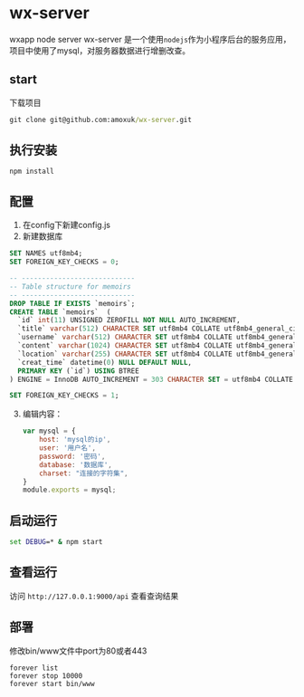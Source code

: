 # wx-server
wxapp node server
wx-server 是一个使用`nodejs`作为小程序后台的服务应用，项目中使用了mysql，对服务器数据进行增删改查。
## start
下载项目 
```bat
git clone git@github.com:amoxuk/wx-server.git
```
## 执行安装
`npm install`
## 配置
1. 在config下新建config.js
2. 新建数据库
```sql
SET NAMES utf8mb4;
SET FOREIGN_KEY_CHECKS = 0;

-- ----------------------------
-- Table structure for memoirs
-- ----------------------------
DROP TABLE IF EXISTS `memoirs`;
CREATE TABLE `memoirs`  (
  `id` int(11) UNSIGNED ZEROFILL NOT NULL AUTO_INCREMENT,
  `title` varchar(512) CHARACTER SET utf8mb4 COLLATE utf8mb4_general_ci NULL DEFAULT '',
  `username` varchar(512) CHARACTER SET utf8mb4 COLLATE utf8mb4_general_ci NULL DEFAULT '',
  `content` varchar(1024) CHARACTER SET utf8mb4 COLLATE utf8mb4_general_ci NULL DEFAULT '',
  `location` varchar(255) CHARACTER SET utf8mb4 COLLATE utf8mb4_general_ci NULL DEFAULT '',
  `creat_time` datetime(0) NULL DEFAULT NULL,
  PRIMARY KEY (`id`) USING BTREE
) ENGINE = InnoDB AUTO_INCREMENT = 303 CHARACTER SET = utf8mb4 COLLATE = utf8mb4_general_ci ROW_FORMAT = Dynamic;

SET FOREIGN_KEY_CHECKS = 1;

```
3. 编辑内容：
    ```javascript
    var mysql = {
        host: 'mysql的ip',
        user: '用户名',
        password: '密码',
        database: '数据库',
        charset: "连接的字符集",
    }
    module.exports = mysql;
    ```
    
## 启动运行
```bat
set DEBUG=* & npm start
```
## 查看运行
访问 `http://127.0.0.1:9000/api` 查看查询结果

## 部署
修改bin/www文件中port为80或者443
```shell
forever list
forever stop 10000
forever start bin/www
```
